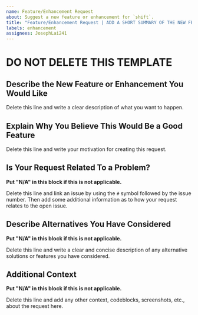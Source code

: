 ```yaml
---
name: Feature/Enhancement Request
about: Suggest a new feature or enhancement for `shift`.
title: "Feature/Enhancement Request | ADD A SHORT SUMMARY OF THE NEW FEATURE HERE"
labels: enhancement
assignees: JosephLai241
---
```


# **DO NOT DELETE THIS TEMPLATE**

## Describe the New Feature or Enhancement You Would Like

Delete this line and write a clear description of what you want to happen.

## Explain Why You Believe This Would Be a Good Feature

Delete this line and write your motivation for creating this request.

## Is Your Request Related To a Problem?

**Put "N/A" in this block if this is not applicable.**

Delete this line and link an issue by using the `#` symbol followed by the issue number. Then add some additional information as to how your request relates to the open issue.

## Describe Alternatives You Have Considered

**Put "N/A" in this block if this is not applicable.**

Delete this line and write a clear and concise description of any alternative solutions or features you have considered.

## Additional Context

**Put "N/A" in this block if this is not applicable.**

Delete this line and add any other context, codeblocks, screenshots, etc., about the request here. 
